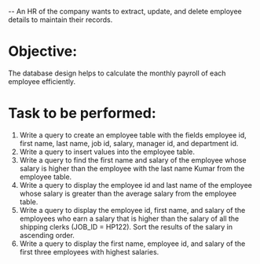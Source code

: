 
-- An HR of the company wants to extract, update, and delete employee details to maintain their records.
# Objective:
 The database design helps to calculate the monthly payroll of each employee efficiently.
# Task to be performed:                               

1.  Write a query to create an employee table with the fields employee id, first name, last name, job id, salary, manager id, and department id.
2.  Write a query to insert values into the employee table.
3.  Write a query to find the first name and salary of the employee whose salary is higher than the employee with the last name Kumar from the employee table.
4.  Write a query to display the employee id and last name of the employee whose salary is greater than the average salary from the employee table.
5.  Write a query to display the employee id, first name, and salary of the employees who earn a salary that is higher than the salary of all the shipping clerks (JOB_ID = HP122). Sort the results of the salary in ascending order.
6.  Write a query to display the first name, employee id, and salary of the first three employees with highest salaries.
